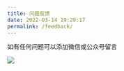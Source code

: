 ```yaml
---
title: 问题反馈
date: 2022-03-14 19:29:17
permalink: /feedback/
---
```


如有任何问题可以添加微信或公众号留言

![](https://murphysec-doc-1257309290.cos.ap-beijing.myqcloud.com/2022/03/21/20220321131458new.jpeg)
